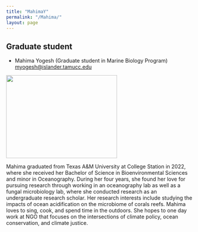 ```yaml
---
title: "MahimaY"
permalink: "/Mahima/"
layout: page
---
```


## Graduate student

- Mahima Yogesh (Graduate student in Marine Biology Program) <myogesh@islander.tamucc.edu>

<img src="https://sites.duke.edu/yajuanlin/files/2023/05/MY_profile-photo.png" width="300" height="225"/> 

Mahima graduated from Texas A&M University at College Station in 2022, where she received her Bachelor of Science in Bioenvironmental Sciences and minor in Oceanography. During her four years, she found her love for pursuing research through working in an oceanography lab as well as a fungal microbiology lab, where she conducted research as an undergraduate research scholar. Her research interests include studying the impacts of ocean acidification on the microbiome of corals reefs. Mahima loves to sing, cook, and spend time in the outdoors. She hopes to one day work at NGO that focuses on the intersections of climate policy, ocean conservation, and climate justice.
